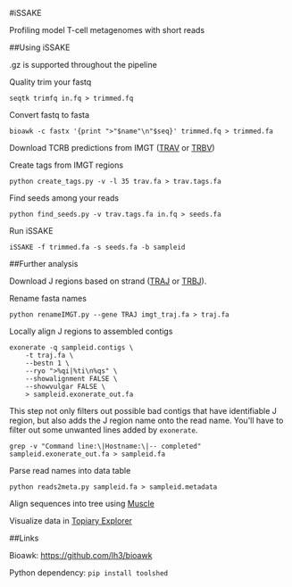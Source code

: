 #iSSAKE

Profiling model T-cell metagenomes with short reads

##Using iSSAKE

.gz is supported throughout the pipeline

Quality trim your fastq

```
seqtk trimfq in.fq > trimmed.fq
```

Convert fastq to fasta

```
bioawk -c fastx '{print ">"$name"\n"$seq}' trimmed.fq > trimmed.fa
```

Download TCRB predictions from IMGT ([TRAV][1] or [TRBV][2])

Create tags from IMGT regions

```
python create_tags.py -v -l 35 trav.fa > trav.tags.fa
```

Find seeds among your reads

```
python find_seeds.py -v trav.tags.fa in.fq > seeds.fa
```

Run iSSAKE

```
iSSAKE -f trimmed.fa -s seeds.fa -b sampleid
```

##Further analysis

Download J regions based on strand ([TRAJ][3] or [TRBJ][4]).

Rename fasta names

```
python renameIMGT.py --gene TRAJ imgt_traj.fa > traj.fa
```

Locally align J regions to assembled contigs

```
exonerate -q sampleid.contigs \
    -t traj.fa \
    --bestn 1 \
    --ryo ">%qi|%ti\n%qs" \
    --showalignment FALSE \
    --showvulgar FALSE \
    > sampleid.exonerate_out.fa
```

This step not only filters out possible bad contigs that have identifiable J
region, but also adds the J region name onto the read name. You'll have to
filter out some unwanted lines added by `exonerate`.

```
grep -v "Command line:\|Hostname:\|-- completed" sampleid.exonerate_out.fa > sampleid.fa
```

Parse read names into data table

```
python reads2meta.py sampleid.fa > sampleid.metadata
```

Align sequences into tree using [Muscle][5] 

Visualize data in [Topiary Explorer][6]

##Links

Bioawk: https://github.com/lh3/bioawk

Python dependency: ``pip install toolshed``

[1]: http://www.imgt.org/IMGT_GENE-DB/GENElect?query=8.1+TRAV&species=Homo+sapiens&IMGTlabel=L-PART1+V-EXON
[2]: http://www.imgt.org/IMGT_GENE-DB/GENElect?query=8.1+TRBV&species=Homo+sapiens&IMGTlabel=L-PART1+V-EXON
[3]: http://www.imgt.org/IMGT_GENE-DB/GENElect?query=7.2+TRAJ&species=Homo+sapiens
[4]: http://www.imgt.org/IMGT_GENE-DB/GENElect?query=7.2+TRBJ&species=Homo+sapiens
[5]: http://www.ebi.ac.uk/Tools/msa/muscle/
[6]: https://github.com/qiime/Topiary-Explorer
